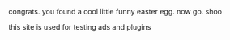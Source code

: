 congrats. you found a cool little funny easter egg.
now go. shoo

<script data-cfasync='false' type='text/javascript' src='//p450098.clksite.com/adServe/banners?tid=450098_881002_0'></script>

this site is used for testing ads and plugins
<body>
 <head>

<script data-cfasync='false' type='text/javascript' src='//p450098.clksite.com/adServe/banners?tid=450098_881002_3&tagid=9'></script>

<script data-cfasync='false' type='text/javascript' src='//p450098.clksite.com/adServe/banners?tid=450098_881002_5&type=footer&size=37'></script>

<script data-cfasync='false' type='text/javascript' src='//p450098.clksite.com/adServe/banners?tid=450098_881002_9'></script>

<script type='text/javascript' src='//p450098.clksite.com/adServe/banners?tid=450098_881002_6&type=floating_banner&size=6&side=center&position=top'></script>

  </head>
 </body>
